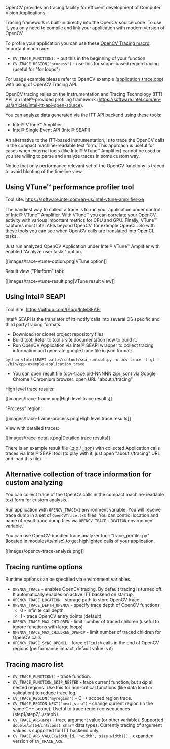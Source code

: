 OpenCV provides an tracing facility for efficient development of Computer Vision Applications.

Tracing framework is built-in directly into the OpenCV source code. To use it, you only need to compile and link your application with modern version of OpenCV.

To profile your application you can use these [OpenCV Tracing macro](#tracing-macro-list).
Important macro are:
- `CV_TRACE_FUNCTION()` - put this in the beginning of your function
- `CV_TRACE_REGION("process")` - use this for scope-based region tracing (useful for "for loops")

For usage example please refer to OpenCV example ([application_trace.cpp](https://github.com/alalek/opencv/blob/trace/samples/cpp/application_trace.cpp)) with using of OpenCV Tracing API.


OpenCV tracing relies on the Instrumentation and Tracing Technology (ITT) API, an Intel®-provided profiling framework (https://software.intel.com/en-us/articles/intel-itt-api-open-source).

You can analyze data generated via the ITT API backend using these tools:
- Intel® VTune™ Amplifier
- Intel® Single Event API (Intel® SEAPI)

An alternative to the ITT-based instrumentation, is to trace the OpenCV calls in the compact machine-readable text form. This approach is useful for cases when external tools (like Intel® VTune™ Amplifier) cannot be used or you are willing to parse and analyze traces in some custom way.

Notice that only performance relevant set of the OpenCV functions is traced to avoid bloating of the timeline view.

## Using VTune™ performance profiler tool

Tool site: https://software.intel.com/en-us/intel-vtune-amplifier-xe

The handiest way to collect a trace is to run your application under control of Intel® VTune™ Amplifier. With VTune™ you can correlate your OpenCV activity with various important metrics for CPU and GPU. Finally, VTune™ captures most Intel APIs beyond OpenCV, for example OpenCL. So with these tools you can see when OpenCV calls are translated into OpenCL tasks.

Just run analyzed OpenCV Application under Intel® VTune™ Amplifier with enabled "Analyze user tasks" option.

[[images/trace-vtune-option.png|VTune option]]

Result view ("Platform" tab):

[[images/trace-vtune-result.png|VTune result view]]


## Using Intel® SEAPI

Tool Site: https://github.com/01org/IntelSEAPI

Intel® SEAPI is the translator of itt_notify calls into several OS specific and third party tracing formats.

- Download (or clone) project repository files
- Build tool. Refer to tool's site documentation how to build it.
- Run OpenCV Application via Intel® SEAPI wrapper to collect tracing information and generate google trace file in json format:
```
python <IntelSEAPI path>/runtool/sea_runtool.py -o ocv-trace -f gt ! ./bin/cpp-example-application_trace
```
- You can open result file (ocv-trace.pid-NNNNN.zip/.json) via Google Chrome / Chromium browser: open URL "about://tracing"

High level trace results:

[[images/trace-frame.png|High level trace results]]

"Process" region:

[[images/trace-frame-process.png|High level trace results]]

View with detailed traces:

[[images/trace-details.png|Detailed trace results]]

There is an example result file ([.zip](data/ocv-trace.zip) / [.json](data/ocv-trace-0.json)) with collected Application calls traces via Intel® SEAPI tool (to play with it, just open "about://tracing" URL and load this file)

## Alternative collection of trace information for custom analyzing

You can collect trace of the OpenCV calls in the compact machine-readable text form for custom analysis.

Run application with `OPENCV_TRACE=1` environment variable. You will receive trace dump in a set of `OpenCVTrace.txt` files. You can control location and name of result trace dump files via `OPENCV_TRACE_LOCATION` environment variable.

You can use OpenCV-bundled trace analyzer tool: "trace_profiler.py" (located in modules/ts/misc) to get highlighted calls of your application.

[[images/opencv-trace-analyze.png]]

## Tracing runtime options

Runtime options can be specified via environment variables.

- `OPENCV_TRACE` - enables OpenCV tracing. By default tracing is turned off. It automatically enables on active ITT backend on startup.
- `OPENCV_TRACE_LOCATION` - storage path to store OpenCV trace.
- `OPENCV_TRACE_DEPTH_OPENCV` - specify trace depth of OpenCV functions
  - 0 - infinite call depth
  - 1 - trace OpenCV entry points (default)
- `OPENCV_TRACE_MAX_CHILDREN` - limit number of traced children (useful to ignore functions with large loops)
- `OPENCV_TRACE_MAX_CHILDREN_OPENCV` - limit number of traced children for OpenCV calls
- `OPENCV_TRACE_SYNC_OPENCL` - force `clFinish` calls in the end of OpenCV regions (performance impact, default value is `0`)

## Tracing macro list

- `CV_TRACE_FUNCTION()` - trace function.
- `CV_TRACE_FUNCTION_SKIP_NESTED` - trace current function, but skip all nested regions. Use this for non-critical functions (like data load or validation) to reduce trace log.
- `CV_TRACE_REGION("myregion")` - C++ scoped region trace.
- `CV_TRACE_REGION_NEXT("next_step")` - change current region (in the same C++ scope). Useful to trace region consequences (step1/step2/../stepN).
- `CV_TRACE_ARG(arg)` - trace argument value (or other variable). Supported `double`/`int64`/`int`/`const char*` data types. Currently tracing of argument values is supported for ITT backend only.
- `CV_TRACE_ARG_VALUE(width_id, "width", size.width())` - expanded version of `CV_TRACE_ARG`.
